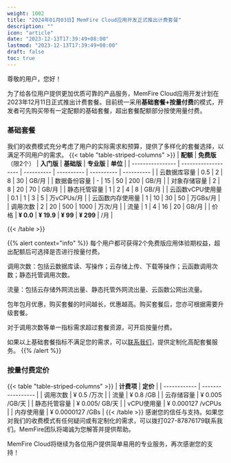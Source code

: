 ```yaml
---
weight: 1002
title: "2024年01月03日】MemFire Cloud应用开发正式推出计费套餐"
description: ""
icon: "article"
date: "2023-12-13T17:39:49+08:00"
lastmod: "2023-12-13T17:39:49+08:00"
draft: false
toc: true
---
```



尊敬的用户，您好！

为了给各位用户提供更加优质可靠的产品服务，MemFire Cloud应用开发计划在2023年12月11日正式推出计费套餐。目前统一采用**基础套餐+按量付费**的模式，开发者可先购买带有一定配额的基础套餐，超出套餐配额部分按使用量付费。

### 基础套餐

我们的收费模式充分考虑了用户的实际需求和预算，提供了多样化的套餐选择，以满足不同用户的需求。
{{< table "table-striped-columns" >}}
| **配额**         | **免费版**（限2个） | **入门版** | **基础版** | **专业版** | **单位**   |
| ---------------- | ------------------- | ---------- | ---------- | ---------- | ---------- |
| 云数据库容量     | 0.5                 | 2          | 8          | 30         | GB/月      |
| 数据备份容量     | -                   | 15         | 50         | 200        | GB/月      |
| 对象存储容量     | 2                   | 8          | 20         | 70         | GB/月      |
| 静态托管容量     | 1                   | 2          | 4          | 8          | GB/月      |
| 云函数vCPU使用量 | 0.1                 | 1          | 3          | 5          | 万vCPUs/月 |
| 云函数内存使用量 | 1                   | 10         | 30         | 50         | 万GBs/月   |
| 调用次数         | 2                   | 20         | 500        | 1000       | 万次/月    |
| 流量             | 1                   | 4          | 16         | 20         | GB/月      |
| 价格             | **¥ 0.0**           | **¥ 19.9** | **¥ 99**   | **¥ 299**  | /月        |

{{< /table >}}

{{% alert context="info" %}}
每个用户都可获得2个免费版应用体验期权益，超出配额后可选择是否进行按量付费。

调用次数：包括云数据库读、写操作；云存储上传、下载等操作；云函数调用次数；静态托管调用次数。

流量：包括云存储外网流出量、静态托管外网流出量、云函数公网出流量。

包年包月优惠，购买套餐的时间越长，优惠越高。购买套餐后，您亦可根据需要升级套餐。

对于调用次数等单一指标需求超过套餐资源，可开启按量付费。

如果以上基础套餐指标不满足您的需求，可以[联系我们](/docs/contactus/)，提供定制化高配套餐服务。
{{% /alert %}}






### 按量付费定价
{{< table "table-striped-columns" >}}
| **计费项**   | **定价**          |
| ------------ | ----------------- |
| 调用次数     | ¥ 0.5 /万次       |
| 流量         | ¥ 0.8 /GB         |
| 云存储容量   | ¥ 0.005 /GB/天    |
| 静态托管容量 | ¥ 0.005/ GB/天    |
| vCPU使用量   | ¥ 0.000127 /vCPUs |
| 内存使用量   | ¥ 0.0000127 /GBs  |
{{< /table >}}
感谢您的信任与支持。如果您对我们的收费模式有任何疑问或有定制化的需求，可以拨打027-87876179联系我们。MemFire团队将竭诚为您解答并提供帮助。

MemFire Cloud将继续为各位用户提供简单易用的专业服务，再次感谢您的支持！

